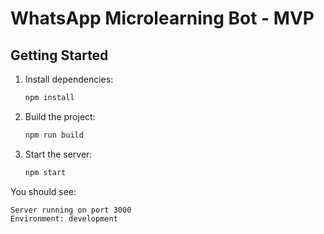 # WhatsApp Microlearning Bot - MVP

## Getting Started

1. Install dependencies:
   ```bash
   npm install
   ```
2. Build the project:
   ```bash
   npm run build
   ```
3. Start the server:
   ```bash
   npm start
   ```

You should see:

```
Server running on port 3000
Environment: development
```
